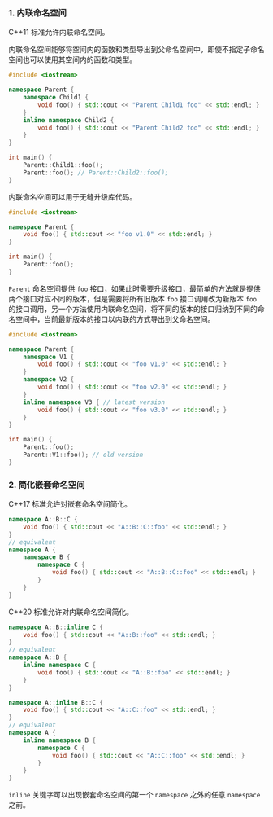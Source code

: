 ### 1. 内联命名空间

C++11 标准允许内联命名空间。

内联命名空间能够将空间内的函数和类型导出到父命名空间中，即使不指定子命名空间也可以使用其空间内的函数和类型。

```cpp
#include <iostream>

namespace Parent {
    namespace Child1 {
        void foo() { std::cout << "Parent Child1 foo" << std::endl; }
    }
    inline namespace Child2 {
        void foo() { std::cout << "Parent Child2 foo" << std::endl; }
    }
}

int main() {
    Parent::Child1::foo();
    Parent::foo(); // Parent::Child2::foo();
}
```

内联命名空间可以用于无缝升级库代码。

```cpp
#include <iostream>

namespace Parent {
    void foo() { std::cout << "foo v1.0" << std::endl; }
}

int main() {
    Parent::foo();
}
```

`Parent` 命名空间提供 `foo` 接口，如果此时需要升级接口，最简单的方法就是提供两个接口对应不同的版本，但是需要将所有旧版本 `foo` 接口调用改为新版本 `foo` 的接口调用，另一个方法使用内联命名空间，将不同的版本的接口归纳到不同的命名空间中，当前最新版本的接口以内联的方式导出到父命名空间。

```cpp
#include <iostream>

namespace Parent {
    namespace V1 {
        void foo() { std::cout << "foo v1.0" << std::endl; }
    }
    namespace V2 {
        void foo() { std::cout << "foo v2.0" << std::endl; }
    }
    inline namespace V3 { // latest version
        void foo() { std::cout << "foo v3.0" << std::endl; }
    }
}

int main() {
    Parent::foo();
    Parent::V1::foo(); // old version
}
```

### 2. 简化嵌套命名空间

C++17 标准允许对嵌套命名空间简化。

```cpp
namespace A::B::C {
    void foo() { std::cout << "A::B::C::foo" << std::endl; }
}
// equivalent
namespace A {
    namespace B {
        namespace C {
            void foo() { std::cout << "A::B::C::foo" << std::endl; }
        }
    }
}
```

C++20 标准允许对内联命名空间简化。

```cpp
namespace A::B::inline C {
    void foo() { std::cout << "A::B::foo" << std::endl; }
}
// equivalent
namespace A::B {
    inline namespace C {
        void foo() { std::cout << "A::B::foo" << std::endl; }
    }
}
```

```cpp
namespace A::inline B::C {
    void foo() { std::cout << "A::C::foo" << std::endl; }
}
// equivalent
namespace A {
    inline namespace B {
        namespace C {
            void foo() { std::cout << "A::C::foo" << std::endl; }
        }
    }
}
```

`inline` 关键字可以出现嵌套命名空间的第一个 `namespace` 之外的任意 `namespace` 之前。